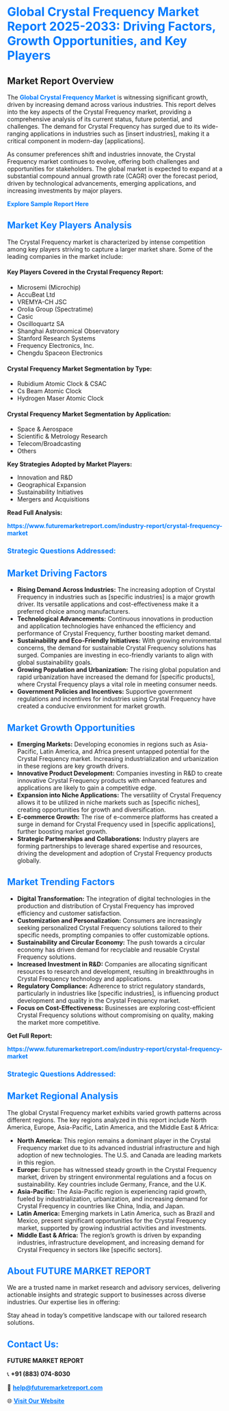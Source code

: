 <h1 style="color: #007BFF;">Global Crystal Frequency Market Report 2025-2033: Driving Factors, Growth Opportunities, and Key Players</h1>

<section id="overview">
<h2>Market Report Overview</h2>
<p>The <a href="https://www.futuremarketreport.com/industry-report/crystal-frequency-market" style="color: #007BFF; text-decoration: none;"><strong>Global Crystal Frequency Market</strong></a> is witnessing significant growth, driven by increasing demand across various industries. This report delves into the key aspects of the Crystal Frequency market, providing a comprehensive analysis of its current status, future potential, and challenges. The demand for Crystal Frequency has surged due to its wide-ranging applications in industries such as [insert industries], making it a critical component in modern-day [applications].</p>
<p>As consumer preferences shift and industries innovate, the Crystal Frequency market continues to evolve, offering both challenges and opportunities for stakeholders. The global market is expected to expand at a substantial compound annual growth rate (CAGR) over the forecast period, driven by technological advancements, emerging applications, and increasing investments by major players.</p>
</section>

<section id="overview">
<p><a href="https://www.futuremarketreport.com/request-sample/reportId=115989" style="color: #007BFF; text-decoration: none;"><strong>Explore Sample Report Here</strong></a></p>
</section>

<section id="key-players">
<h2 style="color: #007BFF;">Market Key Players Analysis</h2>
<p>The Crystal Frequency market is characterized by intense competition among key players striving to capture a larger market share. Some of the leading companies in the market include:</p>
<h4>Key Players Covered in the Crystal Frequency Report:</h4>
<ul><li>Microsemi (Microchip)</li><li>AccuBeat Ltd</li><li>VREMYA-CH JSC</li><li>Orolia Group (Spectratime)</li><li>Casic</li><li>Oscilloquartz SA</li><li>Shanghai Astronomical Observatory</li><li>Stanford Research Systems</li><li>Frequency Electronics, Inc.</li><li>Chengdu Spaceon Electronics</li></ul>
<h4>Crystal Frequency Market Segmentation by Type:</h4>
<ul><li>Rubidium Atomic Clock &amp; CSAC</li><li>Cs Beam Atomic Clock</li><li>Hydrogen Maser Atomic Clock</li></ul>

<h4>Crystal Frequency Market Segmentation by Application:</h4>
<ul><li>Space &amp; Aerospace</li><li>Scientific &amp; Metrology Research</li><li>Telecom/Broadcasting</li><li>Others</li></ul>
<p><strong>Key Strategies Adopted by Market Players:</strong></p>
<ul>
<li>Innovation and R&D</li>
<li>Geographical Expansion</li>
<li>Sustainability Initiatives</li>
<li>Mergers and Acquisitions</li>
</ul>
</section>

<section>
<p><strong>Read Full Analysis: </strong></p><a href="https://www.futuremarketreport.com/industry-report/crystal-frequency-market" style="color: #007BFF; text-decoration: none;"><strong>https://www.futuremarketreport.com/industry-report/crystal-frequency-market</strong></a>
<h3 style="color: #007BFF;">Strategic Questions Addressed:</h3>
</section>

<section id="driving-factors">
<h2 style="color: #007BFF;">Market Driving Factors</h2>
<ul>
<li><strong>Rising Demand Across Industries:</strong> The increasing adoption of Crystal Frequency in industries such as [specific industries] is a major growth driver. Its versatile applications and cost-effectiveness make it a preferred choice among manufacturers.</li>
<li><strong>Technological Advancements:</strong> Continuous innovations in production and application technologies have enhanced the efficiency and performance of Crystal Frequency, further boosting market demand.</li>
<li><strong>Sustainability and Eco-Friendly Initiatives:</strong> With growing environmental concerns, the demand for sustainable Crystal Frequency solutions has surged. Companies are investing in eco-friendly variants to align with global sustainability goals.</li>
<li><strong>Growing Population and Urbanization:</strong> The rising global population and rapid urbanization have increased the demand for [specific products], where Crystal Frequency plays a vital role in meeting consumer needs.</li>
<li><strong>Government Policies and Incentives:</strong> Supportive government regulations and incentives for industries using Crystal Frequency have created a conducive environment for market growth.</li>
</ul>
</section>

<section id="growth-opportunities">
<h2 style="color: #007BFF;">Market Growth Opportunities</h2>
<ul>
<li><strong>Emerging Markets:</strong> Developing economies in regions such as Asia-Pacific, Latin America, and Africa present untapped potential for the Crystal Frequency market. Increasing industrialization and urbanization in these regions are key growth drivers.</li>
<li><strong>Innovative Product Development:</strong> Companies investing in R&D to create innovative Crystal Frequency products with enhanced features and applications are likely to gain a competitive edge.</li>
<li><strong>Expansion into Niche Applications:</strong> The versatility of Crystal Frequency allows it to be utilized in niche markets such as [specific niches], creating opportunities for growth and diversification.</li>
<li><strong>E-commerce Growth:</strong> The rise of e-commerce platforms has created a surge in demand for Crystal Frequency used in [specific applications], further boosting market growth.</li>
<li><strong>Strategic Partnerships and Collaborations:</strong> Industry players are forming partnerships to leverage shared expertise and resources, driving the development and adoption of Crystal Frequency products globally.</li>
</ul>
</section>

<section id="trending-factors">
<h2 style="color: #007BFF;">Market Trending Factors</h2>
<ul>
<li><strong>Digital Transformation:</strong> The integration of digital technologies in the production and distribution of Crystal Frequency has improved efficiency and customer satisfaction.</li>
<li><strong>Customization and Personalization:</strong> Consumers are increasingly seeking personalized Crystal Frequency solutions tailored to their specific needs, prompting companies to offer customizable options.</li>
<li><strong>Sustainability and Circular Economy:</strong> The push towards a circular economy has driven demand for recyclable and reusable Crystal Frequency solutions.</li>
<li><strong>Increased Investment in R&D:</strong> Companies are allocating significant resources to research and development, resulting in breakthroughs in Crystal Frequency technology and applications.</li>
<li><strong>Regulatory Compliance:</strong> Adherence to strict regulatory standards, particularly in industries like [specific industries], is influencing product development and quality in the Crystal Frequency market.</li>
<li><strong>Focus on Cost-Effectiveness:</strong> Businesses are exploring cost-efficient Crystal Frequency solutions without compromising on quality, making the market more competitive.</li>
</ul>
</section>

<section>
<p><strong>Get Full Report: </strong></p><a href="https://www.futuremarketreport.com/industry-report/crystal-frequency-market" style="color: #007BFF; text-decoration: none;"><strong>https://www.futuremarketreport.com/industry-report/crystal-frequency-market</strong></a>
<h3 style="color: #007BFF;">Strategic Questions Addressed:</h3>
</section>


<section id="regional-analysis">
<h2 style="color: #007BFF;">Market Regional Analysis</h2>
<p>The global Crystal Frequency market exhibits varied growth patterns across different regions. The key regions analyzed in this report include North America, Europe, Asia-Pacific, Latin America, and the Middle East & Africa:</p>
<ul>
<li><strong>North America:</strong> This region remains a dominant player in the Crystal Frequency market due to its advanced industrial infrastructure and high adoption of new technologies. The U.S. and Canada are leading markets in this region.</li>
<li><strong>Europe:</strong> Europe has witnessed steady growth in the Crystal Frequency market, driven by stringent environmental regulations and a focus on sustainability. Key countries include Germany, France, and the U.K.</li>
<li><strong>Asia-Pacific:</strong> The Asia-Pacific region is experiencing rapid growth, fueled by industrialization, urbanization, and increasing demand for Crystal Frequency in countries like China, India, and Japan.</li>
<li><strong>Latin America:</strong> Emerging markets in Latin America, such as Brazil and Mexico, present significant opportunities for the Crystal Frequency market, supported by growing industrial activities and investments.</li>
<li><strong>Middle East & Africa:</strong> The region’s growth is driven by expanding industries, infrastructure development, and increasing demand for Crystal Frequency in sectors like [specific sectors].</li>
</ul>
</section>

<footer>
<h2 style="color: #007BFF;">About FUTURE MARKET REPORT</h2>
<p>We are a trusted name in market research and advisory services, delivering actionable insights and strategic support to businesses across diverse industries. Our expertise lies in offering:</p>

<p>Stay ahead in today’s competitive landscape with our tailored research solutions.</p>

<h2 style="color: #007BFF;">Contact Us:</h2>
<p><strong>FUTURE MARKET REPORT</strong></p>
<p>📞 <strong>+91 (883) 074-8030</strong></p>
<p>📧 <strong><a href="mailto:help@futuremarketreport.com" style="color: #007BFF;">help@futuremarketreport.com</a></strong></p>
<p>🌐 <strong><a href="https://www.futuremarketreport.com/" style="color: #007BFF;">Visit Our Website</a></strong></p>
</footer>